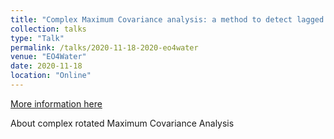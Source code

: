```yaml
---
title: "Complex Maximum Covariance analysis: a method to detect lagged correlations between variables "
collection: talks
type: "Talk"
permalink: /talks/2020-11-18-2020-eo4water
venue: "EO4Water"
date: 2020-11-18
location: "Online"
---
```


[More information here](https://eo4water2020.esa.int/agenda/)

About complex rotated Maximum Covariance Analysis

